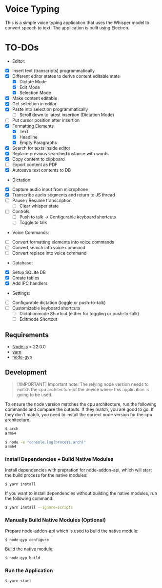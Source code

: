 # Voice Typing

This is a simple voice typing application that uses the Whisper model to convert
speech to text. The application is built using Electron.

# TO-DOs

- Editor:
- [x] Insert text (transcripts) programmatically
- [x] Different editor states to derive content editable state
  - [x] Dictate Mode
  - [x] Edit Mode
  - [x] Selection Mode
- [x] Make content editable
- [x] Get selection in editor
- [x] Paste into selection programmatically
  - [ ] Scroll down to latest insertion (Dictation Mode)
- [ ] Put cursor position after insertion
- [x] Formatting Elements
  - [x] Text
  - [x] Headline
  - [x] Empty Paragraphs
- [x] Search for texts inside editor
- [x] Replace previous searched instance with words
- [x] Copy content to clipboard
- [ ] Export content as PDF
- [x] Autosave text contents to DB
- Dictation:
- [x] Capture audio input from microphone
- [x] Transcribe audio segments and return to JS thread
- [ ] Pause / Resume transcription
  - [ ] Clear whisper state
- [ ] Controls
  - [ ] Push to talk -> Configurable keyboard shortcuts
  - [ ] Toggle to talk
- Voice Commands:
- [ ] Convert formatting elements into voice commands
- [ ] Convert search into voice command
- [ ] Convert replace into voice command
- Database:
- [x] Setup SQLite DB
- [x] Create tables
- [x] Add IPC handlers
- Settings:
- [ ] Configurable dictation (toggle or push-to-talk)
- [ ] Customizable keyboard shortcuts
  - [ ] Dictationmode Shortcut (either for toggling or push-to-talk)
  - [ ] Editmode Shortcut

## Requirements

- [Node.js](https://nodejs.org/en/download/package-manager) > 22.0.0
- [yarn](https://yarnpkg.com/)
- [node-gyp](https://github.com/nodejs/node-gyp)

## Development

> [!IMPORTANT] Important note: The relying node version needs to match the cpu
> architecture of the device where this application is going to be used.

To ensure the node version matches the cpu architecture, run the following
commands and compare the outputs. If they match, you are good to go. If they
don't match, you need to install the correct node version for the cpu
architecture.

```bash
$ arch
arm64

$ node -e "console.log(process.arch)"
arm64
```

### Install Dependencies + Build Native Modules

Install dependencies with prepration for node-addon-api, which will start the
build process for the native modules:

```bash
$ yarn install
```

If you want to install dependencies without building the native modules, run the
following command:

```bash
$ yarn install --ignore-scripts
```

### Manually Build Native Modules (Optional)

Prepare node-addon-api which is used to build the native module:

```bash
$ node-gyp configure
```

Build the native module:

```bash
$ node-gyp build
```

### Run the Application

```bash
$ yarn start
```

